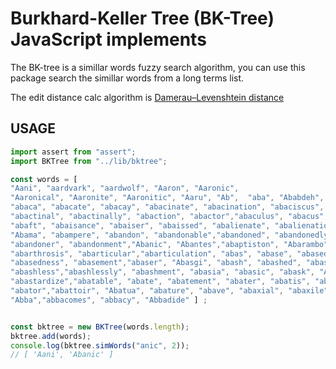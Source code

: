 # Burkhard-Keller Tree (BK-Tree) JavaScript implements

The BK-tree is a simillar words fuzzy search algorithm,
you can use this package search the simillar words from a
long terms list.

The edit distance calc algorithm is [Damerau–Levenshtein distance](https://en.wikipedia.org/wiki/Damerau%E2%80%93Levenshtein_distance)

## USAGE

```js
import assert from "assert";
import BKTree from "../lib/bktree";

const words = [
"Aani", "aardvark", "aardwolf", "Aaron", "Aaronic",
"Aaronical", "Aaronite", "Aaronitic", "Aaru", "Ab",  "aba", "Ababdeh", "Ababua", "abac",
"abaca", "abacate", "abacay", "abacinate", "abacination", "abaciscus", "abacist", "aback",
"abactinal", "abactinally", "abaction", "abactor","abaculus", "abacus", "Abadite", "abaff",
"abaft", "abaisance", "abaiser", "abaissed", "abalienate", "abalienation", "abalone",
"Abama", "abampere", "abandon", "abandonable","abandoned", "abandonedly", "abandonee",
"abandoner", "abandonment","Abanic", "Abantes","abaptiston", "Abarambo", "Abaris",
"abarthrosis", "abarticular","abarticulation", "abas", "abase", "abased", "abasedly",
"abasedness", "abasement","abaser", "Abasgi", "abash", "abashed", "abashedly", "abashedness",
"abashless","abashlessly", "abashment", "abasia", "abasic", "abask", "Abassin",
"abastardize","abatable", "abate", "abatement", "abater", "abatis", "abatised", "abaton",
"abator","abattoir", "Abatua", "abature", "abave", "abaxial", "abaxile", "abaze", "abb",
"Abba","abbacomes", "abbacy", "Abbadide" ] ;


const bktree = new BKTree(words.length);
bktree.add(words);
console.log(bktree.simWords("anic", 2));
// [ 'Aani', 'Abanic' ]
```